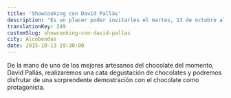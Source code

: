 ```yaml
---
title: 'Showcooking con David Pallàs'
description: 'Es un placer poder invitarles el martes, 13 de octubre al nuevo Centro de MIELE en Alcobendas, para asistir a un programa de cocina con el renombrado cocinero David Pallàs.'
translationKey: 249
customSlug: showcooking-con-david-pallas
city: Alcobendas
date: 2015-10-13 19:30:00
---
```


De la mano de uno de los mejores artesanos del chocolate del momento, David Pallás, realizaremos una cata degustación de chocolates y podremos disfrutar de una sorprendente demostración con el chocolate como protagonista.
